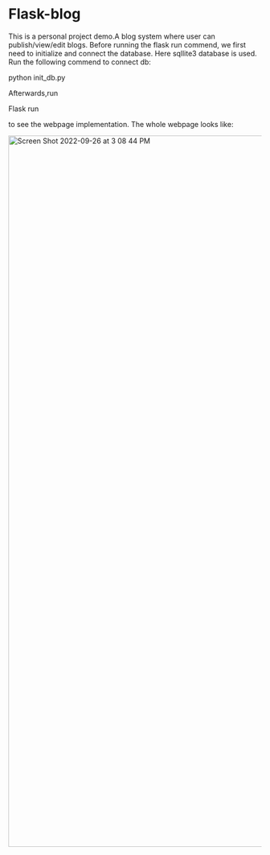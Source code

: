 # Flask-blog
<p>This is a personal project demo.A blog system where user can publish/view/edit blogs.
Before running the flask run commend, we first need to initialize and connect the database. Here sqllite3 database is used.
Run the following commend to connect db:</p>
<p>python init_db.py</p>
<p>Afterwards,run </p>
<p>Flask run</p>
<p>to see the webpage implementation.
The whole webpage looks like:</p>
<img width="1415" alt="Screen Shot 2022-09-26 at 3 08 44 PM" src="https://user-images.githubusercontent.com/105902062/192389673-f9251d23-e12f-47a5-ad86-053c02dee407.png">
